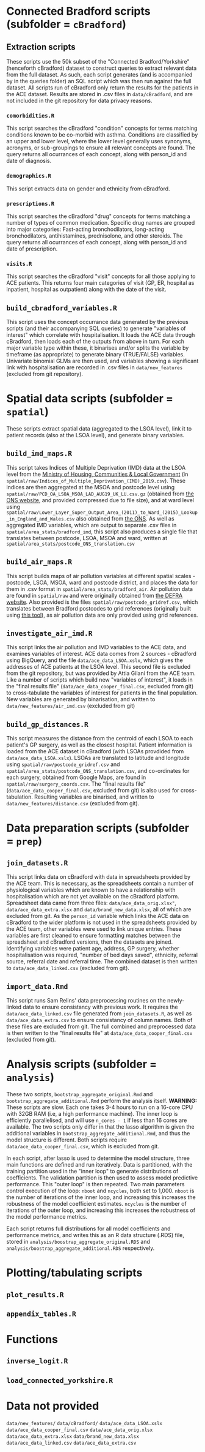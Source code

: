 # Connected Bradford scripts (subfolder = `cBradford`)

## Extraction scripts

These scripts use the 50k subset of the "Connected Bradford/Yorkshire" (henceforth cBradford) dataset to construct queries to extract relevant data from the full dataset. As such, each script generates (and is accompanied by in the queries folder) an SQL script which was then run against the full dataset. All scripts run of cBradford only return the results for the patients in the ACE dataset. Results are stored in .csv files in `data/cBradford`, and are not included in the git repository for data privacy reasons.

### `comorbidities.R`

This script searches the cBradford "condition" concepts for terms matching conditions known to be co-morbid with asthma. Conditions are classified by an upper and lower level, where the lower level generally uses synonyms, acronyms, or sub-groupings to ensure all relevant concepts are found. The query returns all ocurrances of each concept, along with person_id and date of diagnosis.

### `demographics.R`

This script extracts data on gender and ethnicity from cBradford.

### `prescriptions.R`

This script searches the cBradford "drug" concepts for terms matching a number of types of common medication. Specific drug names are grouped into major categories: Fast-acting bronchodilators, long-acting bronchodilators, antihistamines, prednisolone, and other steroids. The query returns all ocurrances of each concept, along with person_id and date of prescription.

### `visits.R`

This script searches the cBradford "visit" concepts for all those applying to ACE patients. This returns four main categories of visit (GP, ER, hospital as inpatient, hospital as outpatient) along with the date of the visit.

## `build_cbradford_variables.R`

This script uses the concept occurrance data generated by the previous scripts (and their accompanying SQL queries) to generate "variables of interest" which correlate with hospitalisation. It loads the ACE data through cBradford, then loads each of the outputs from above in turn. For each major variable type within these, it binarises and/or splits the variable by timeframe (as appropriate) to generate binary (TRUE/FALSE) variables. Univariate binomial GLMs are then used, and variables showing a significant link with hospitalisation are recorded in .csv files in `data/new_features` (excluded from git repository).

# Spatial data scripts (subfolder = `spatial`)

These scripts extract spatial data (aggregated to the LSOA level), link it to patient records (also at the LSOA level), and generate binary variables.

## `build_imd_maps.R`

This script takes Indices of Multiple Deprivation (IMD) data at the LSOA level from the [Ministry of Housing, Communities & Local Government](https://www.arcgis.com/home/item.html?id=85c8b350c1a4442eacefc1bbe1b03205) (in `spatial/raw/Indices_of_Multiple_Deprivation_(IMD)_2019.csv`). These indices are then aggregated at the MSOA and postcode level using `spatial/raw/PCD_OA_LSOA_MSOA_LAD_AUG19_UK_LU.csv.gz` (obtained from [the ONS website](https://geoportal.statistics.gov.uk/datasets/06938ffe68de49de98709b0c2ea7c21a/about), and provided compressed due to file size), and at ward level using `spatial/raw/Lower_Layer_Super_Output_Area_(2011)_to_Ward_(2015)_Lookup_in_England_and_Wales.csv` also obtained from [the ONS](https://data.gov.uk/dataset/bc0d1720-0275-490d-a7da-d22e69495314/lower-layer-super-output-area-2011-to-ward-2015-lookup-in-england-and-wales). As well as aggregated IMD variables, which are output to separate .csv files in `spatial/area_stats/bradford_imd`, this script also produces a single file that translates between postcode, LSOA, MSOA and ward, written at `spatial/area_stats/postcode_ONS_translation.csv`

## `build_air_maps.R`

This script builds maps of air pollution variables at different spatial scales - postcode, LSOA, MSOA, ward and postcode district, and places the data for them in .csv format in `spatial/area_stats/bradford_air`. Air pollution data are found in `spatial/raw` and were originally obtained from [the DEFRA website](https://uk-air.defra.gov.uk/data/laqm-background-home). Also provided is the files `spatial/raw/postcode_gridref.csv`, which translates between Bradford postcodes to grid references (originally built using [this tool](https://gridreferencefinder.com/postcodeBatchConverter/)), as air pollution data are only provided using grid references.

## `investigate_air_imd.R`

This script links the air pollution and IMD variables to the ACE data, and examines variables of interest. ACE data comes from 2 sources - cBradford using BigQuery, and the file `data/ace_data_LSOA.xslx`, which gives the addresses of ACE patients at the LSOA level. This second file is excluded from the git repository, but was provided by Attia Gilani from the ACE team. Like a number of scripts which build new "variables of interest", it loads in the "final results file" (`data/ace_data_cooper_final.csv`, excluded from git) to cross-tabulate the variables of interest for patients in the final population. New variables are generated by binarisation, and written to `data/new_features/air_imd.csv` (excluded from git)

## `build_gp_distances.R`

This script measures the distance from the centroid of each LSOA to each patient's GP surgery, as well as the closest hospital. Patient information is loaded from the ACE dataset in cBradford (with LSOAs provdided from `data/ace_data_LSOA.xslx`). LSOAs are translated to latitude and longitude using `spatial/raw/postcode_gridref.csv` and `spatial/area_stats/postcode_ONS_translation.csv`, and co-ordinates for each surgery, obtained from Google Maps, are found in `spatial/raw/surgery_coords.csv`. The "final results file" (`data/ace_data_cooper_final.csv`, excluded from git) is also used for cross-tabulation. Resulting variables are binarised, and written to `data/new_features/distance.csv` (excluded from git).

# Data preparation scripts (subfolder = `prep`)

## `join_datasets.R`

This script links data on cBradford with data in spreadsheets provided by the ACE team. This is necessary, as the spreadsheets contain a number of physiological variables which are known to have a relationship with hospitalisation which are not yet available on the cBradford platform. Spreadsheet data came from three files: `data/ace_data_orig.xlsx"`, `data/ace_data_extra.xlsx` and `data/brand_new_data.xlsx`, all of which are excluded from git. As the `person_id` variable which links the ACE data on cBradford to the wider platform is not used in the spreadsheets provided by the ACE team, other variables were used to link unique entries. These variables are first cleaned to ensure formatting matches between the spreadsheet and cBradford versions, then the datasets are joined. Identifying variables were patient age, address, GP surgery, whether hospitalisation was required, "number of bed days saved", ethnicity, referral source, referral date and referral time. The combined dataset is then written to `data/ace_data_linked.csv` (excluded from git).

## `import_data.Rmd`

This script runs Sam Relins' data preprocessing routines on the newly-linked data to ensure consistancy with previous work. It requires the `data/ace_data_linked.csv` file generated from `join_datasets.R`, as well as `data/ace_data_extra.csv` to ensure consistancy of column names. Both of these files are excluded from git. The full combined and preprocessed data is then written to the "final results file" at `data/ace_data_cooper_final.csv` (excluded from git).

# Analysis scripts (subfolder = `analysis`)

These two scripts, `bootstrap_aggregate_original.Rmd` and `bootstrap_aggregate_additional.Rmd` perform the analysis itself. **WARNING:** These scripts are slow. Each one takes 3-4 hours to run on a 16-core CPU with 32GB RAM (i.e, a high performance machine). The inner loop is efficiently parallelised, and will use `n_cores - 1` if less than 16 cores are available. The two scripts only differ in that the lasso algorithm is given the additional variables in `bootstrap_aggregate_additional.Rmd`, and thus the model structure is different. Both scripts require `data/ace_data_cooper_final.csv`, which is excluded from git.

In each script, after lasso is used to determine the model structure, three main functions are defined and run iteratively. Data is partitioned, with the training partition used in the "inner loop" to generate distributions of coefficients. The validation partition is then used to assess model predictive performance. This "outer loop" is then repeated. Two main parameters control execution of the loop: `nboot` and `ncycles`, both set to 1,000. `nboot` is the number of iterations of the inner loop, and increasing this increases the robustness of the model coefficient estimates. `ncycles` is the number of iterations of the outer loop, and increasing this increases the robustness of the model performance metrics.

Each script returns full distributions for all model coefficients and performance metrics, and writes this as an R data structure (.RDS) file, stored in `analysis/boostrap_aggregate_original.RDS` and `analysis/boostrap_aggregate_additional.RDS` respectively.

# Plotting/tabulating scripts

## `plot_results.R`

## `appendix_tables.R`

# Functions

## `inverse_logit.R`

## `load_connected_yorkshire.R`

# Data not provided

`data/new_features/`
`data/cBradford/`
`data/ace_data_LSOA.xslx`
`data/ace_data_cooper_final.csv`
`data/ace_data_orig.xlsx`
`data/ace_data_extra.xlsx`
`data/brand_new_data.xlsx`
`data/ace_data_linked.csv`
`data/ace_data_extra.csv`